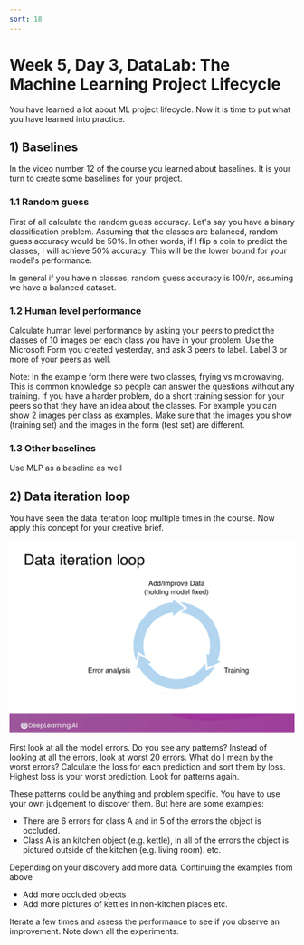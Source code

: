 ```yaml
---
sort: 18
---
```


# Week 5, Day 3, DataLab: The Machine Learning Project Lifecycle

You have learned a lot about ML project lifecycle. Now it is time to put what you have learned into practice.

## 1) Baselines

In the video number 12 of the course you learned about baselines. It is your turn to create some baselines for your project.

### 1.1 Random guess

First of all calculate the random guess accuracy. Let's say you have a binary classification problem. Assuming that the classes are balanced, random guess accuracy would be 50%. In other words, if I flip a coin to predict the classes, I will achieve 50% accuracy. This will be the lower bound for your model's performance.

In general if you have n classes, random guess accuracy is 100/n, assuming we have a balanced dataset.

### 1.2 Human level performance

Calculate human level performance by asking your peers to predict the classes of 10 images per each class you have in your problem. Use the Microsoft Form you created yesterday, and ask 3 peers to label. Label 3 or more of your peers as well.

Note: In the example form there were two classes, frying vs microwaving. This is common knowledge so people can answer the questions without any training. If you have a harder problem, do a short training session for your peers so that they have an idea about the classes. For example you can show 2 images per class as examples. Make sure that the images you show (training set) and the images in the form (test set) are different.

### 1.3 Other baselines

Use MLP as a baseline as well

## 2) Data iteration loop

You have seen the data iteration loop multiple times in the course. Now apply this concept for your creative brief.

<img src="./images/data_iteration_loop.png" width="800">

First look at all the model errors. Do you see any patterns? Instead of looking at all the errors, look at worst 20 errors. What do I mean by the worst errors? Calculate the loss for each prediction and sort them by loss. Highest loss is your worst prediction. Look for patterns again.

These patterns could be anything and problem specific. You have to use your own judgement to discover them. But here are some examples:
- There are 6 errors for class A and in 5 of the errors the object is occluded.
- Class A is an kitchen object (e.g. kettle), in all of the errors the object is pictured outside of the kitchen (e.g. living room).
etc.

Depending on your discovery add more data. Continuing the examples from above
- Add more occluded objects
- Add more pictures of kettles in non-kitchen places
etc.

Iterate a few times and assess the performance to see if you observe an improvement. Note down all the experiments.
